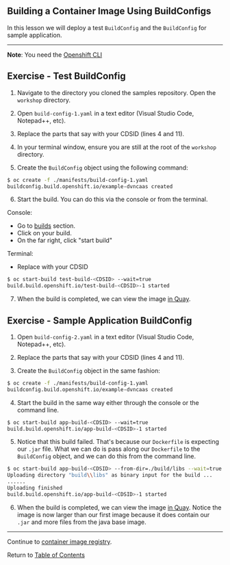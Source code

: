 ## Building a Container Image Using BuildConfigs

In this lesson we will deploy a test `BuildConfig` and the `BuildConfig` for sample application. 

---

**Note**: You need the [Openshift CLI](../workstation-setup.md#oc-cli)

## Exercise - Test BuildConfig

1. Navigate to the directory you cloned the samples repository. Open the `workshop` directory. 

2. Open `build-config-1.yaml` in a text editor (Visual Studio Code, Notepad++, etc). 

3. Replace the parts that say <CDSID> with your CDSID (lines 4 and 11).

4. In your terminal window, ensure you are still at the root of the `workshop` directory. 

5. Create the `BuildConfig` object using the following command: 

```bash
$ oc create -f ./manifests/build-config-1.yaml
buildconfig.build.openshift.io/example-dvncaas created
```

6. Start the build. You can do this via the console or from the terminal.

Console: 

- Go to [builds](https://api.caas.ford.com/console/project/devenablement-workshop-dev/browse/builds) section. 
- Click on your build. 
- On the far right, click "start build"

Terminal: 

- Replace <CDSID> with your CDSID

```bash
$ oc start-build test-build-<CDSID> --wait=true
build.build.openshift.io/test-build-<CDSID>-1 started
```

7. When the build is completed, we can view the image [in Quay](https://registry.ford.com/repository/devenablement/workshop?tab=tags). 


## Exercise - Sample Application BuildConfig

1. Open `build-config-2.yaml` in a text editor (Visual Studio Code, Notepad++, etc). 

2. Replace the parts that say <CDSID> with your CDSID (lines 4 and 11).

3. Create the `BuildConfig` object in the same fashion: 

```bash
$ oc create -f ./manifests/build-config-1.yaml
buildconfig.build.openshift.io/example-dvncaas created
```

4. Start the build in the same way either through the console or the command line. 

```bash
$ oc start-build app-build-<CDSID> --wait=true
build.build.openshift.io/app-build-<CDSID>-1 started
```

5. Notice that this build failed. That's because our `Dockerfile` is expecting our `.jar` file. What we can do is pass along our `Dockerfile` to the `BuildConfig` object, and we can do this from the command line. 

```bash
$ oc start-build app-build-<CDSID> --from-dir=./build/libs --wait=true
Uploading directory "build\\libs" as binary input for the build ...
......
Uploading finished
build.build.openshift.io/app-build-<CDSID>-1 started
```

6. When the build is completed, we can view the image [in Quay](https://registry.ford.com/repository/devenablement/workshop?tab=tags). Notice the image is now larger than our first image because it does contain our `.jar` and more files from the java base image. 

---

Continue to [container image registry](./7-buildconfigs.md).

Return to [Table of Contents](../README.md#agenda)